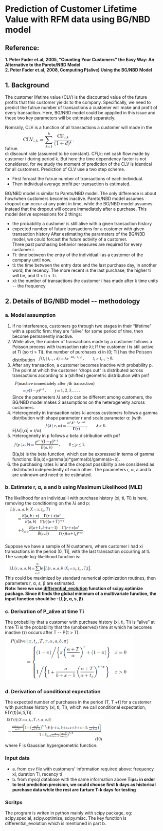 # Prediction of Customer Lifetime Value with RFM data using BG/NBD model
## Reference:
**1. Peter Fader et.al, 2005, “Counting Your Customers” the Easy Way: An Alternative to the Pareto/NBD Model** <br>
**2. Peter Fader et.al, 2008, Computing P(alive) Using the BG/NBD Model**

## 1. Background
The customer lifetime value (CLV) is the discounted value of the future profits that this customer yields to the company. Specifically, we need to predict the futrue number of transactions a customer will make and profit of every transaction. Here, BG/NBD model could be appplied in this issue and these two key parameters will be estimated separately.

Nomrally, CLV is a function of all transactions a customer will made in the futrue.
![fig1](https://github.com/CasiaFan/customer_lifetime_value_prediction/blob/master/pic/1.png) <br>
d: discount rate (assumed to be constant). CFi,k: net cash flow made by customer i during period k. But here the time dependency factor is not considered, for we study the moment of prediction of the CLV is identical for all customers. Prediction of CLV use a two step scheme.
- First forcast the futrue number of transactions of each individual.
- Then individual average profit per transaction is estimated.

BG/NBD model is similar to Pareto/NBD model. The only difference is about how/when customers becomes inactive. Pareto/NBD model assumes dropout can occur at any point in time, while the BG/NBD model assumes instead that the dropout will occure immediately after a purchase. This model derive expressions for 2 things:
- the probability a customer is still alive with a given transaction history
- expected number of future transactions for a customer with given transaction history
After estimating the parameters of the BG/NBD model, we could forcast the future activity of a customer. <br>
Three past purchasing behavior measures are required for every customer i.  <br>
- Ti: time between the entry of the individual i as a customer of the company until now.
- ti: the time between the entry date and the last purchase day, in another word, the recency. The more recent is the last purchase, the higher ti will be, and 0 < ti < Ti.
- xi: the number of transactions the customer i has made after k time units -- the frequency

## 2. Details of BG/NBD model -- methodology
### a. Model assumption
1. If no interference, customers go through two stages in their “lifetime” with a specific firm: they are “alive” for some period of time, then become permanently inactive.
2. While alive, the number of transactions made by a customer follows a Poisson process with transaction rate λi; If the customer i is still active at Ti (so τi > Ti), the number of
purchases xi in (0; Ti] has the Poisson distribution
![fig2](https://github.com/CasiaFan/customer_lifetime_value_prediction/blob/master/BG_NBD_model/pic/5.png) <br>
3. After any transaction, a customer becomes inactive with probability p. The point at which the customer “drops out” is distributed across transactions according to a (shifted) geometric distribution with pmf
![fig3](https://github.com/CasiaFan/customer_lifetime_value_prediction/blob/master/BG_NBD_model/pic/7.png) <br>
Since the parameters λi and p can be different among customers, the BG/NBD model makes 2 assumptions on the heterogeneity across customers.
4. Heterogeneity in transaction rates λi across customers follows a gamma distribution with shape
parameter r and scale parameter α: (with E[λi|r,α] = r/α)
![fig4](https://github.com/CasiaFan/customer_lifetime_value_prediction/blob/master/BG_NBD_model/pic/6.png) <br>
5. Heterogeneity in p follows a beta distribution with pdf
![fig5](https://github.com/CasiaFan/customer_lifetime_value_prediction/blob/master/BG_NBD_model/pic/8.png) <br>
B(a,b) is the beta function, which can be expressed in terms of gamma functions: B(a,b)=gamma(a)*gamma(b)/gamma(a+b).
6. the purchasing rates λi and the dropout possibility p are considered as distributed independently of each other.
The parameters r, α, a and b are unknown and need to be estimated.

### b. Estimate r, α, a and b using Maximum Likelihood (MLE)
The likelihood for an individual i with purchase history (xi, ti, Ti) is here, removing the conditioning on the λi and p: <br>
![fig6](https://github.com/CasiaFan/customer_lifetime_value_prediction/blob/master/BG_NBD_model/pic/1.png) <br>

Suppose we have a sample of N customers, where customer i had xi transactions in the period (0, Ti], with the last transaction occurring at ti. The sample log-likelihood function is: <br>
![fig7](https://github.com/CasiaFan/customer_lifetime_value_prediction/blob/master/BG_NBD_model/pic/2.png) <br>
This could be maximized by standard numerical optimization routines, then parameters r, α, s, β are estimated. <br>
**Note: here we use [differential_evolution](http://docs.scipy.org/doc/scipy-0.17.0/reference/generated/scipy.optimize.differential_evolution.html) function of scipy.optimize package. Since it finds the global minimum of a multivariate function, the input function should be -LL(r, α, s, β)**

### c. Derivation of P_alive at time Ti
The probability that a customer with purchase history (xi, ti, Ti) is “alive” at time Ti is the probability that the (unobserved) time at which he becomes inactive (τ) occurs after T -- P(τ > T).<br>
![fig8](https://github.com/CasiaFan/customer_lifetime_value_prediction/blob/master/BG_NBD_model/pic/3.png) <br>


### d. Derivation of conditional expectation
The expected number of purchases in the period (T, T +t] for a customer with purchase history (xi, ti, Ti), which we call conditional expectation, E(Y(t)|xi,ti,Ti). <br>
![fig9](https://github.com/CasiaFan/customer_lifetime_value_prediction/blob/master/BG_NBD_model/pic/4.png) <br>
where F is Gaussian hypergeometric function.

### Input data
- a. from csv file with customers' information required above: frequency xi, duration Ti, recency ti
- b. from mysql database with the same information above
**Tips: in order to test prediction precision, we could choose first k days as historical purchase data while the rest are furture T-k days for testing**

### Scritps
The program is writen in python mainly with scipy package, eg: scipy.special, scipy.optimize, scipy.misc. The key function is differential_evolution which is mentioned in part b.
